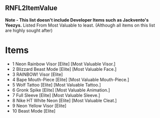 
## RNFL2ItemValue
**Note - This list doesn't include Developer Items such as Jackvento's Yeezys.**
Listed From Most Valuable to least. (Although all items on this list are highly sought after)
# Items

- 1 Neon Rainbow Visor [Elite] [Most Valuable Visor.]
- 2 Blizzard Beast Mode [Elite] [Most Valuable Face.]
- 3 RAINBOW! Visor [Elite]
- 4 Bape Mouth-Piece [Elite] [Most Valuable Mouth-Piece.]
- 5 Wolf Tattoo [Elite] [Most Valuable Tattoo.]
- 6 Gronk Spike [Elite] [Most Valuable Animation.]
- 7 Full Sleeve [Elite] [Most Valuable Sleeve.]
- 8 Nike HT White Neon [Elite] [Most Valuable Cleat.]
- 9 Neon Yellow Visor [Elite] 
- 10 Beast Mode [Elite]

